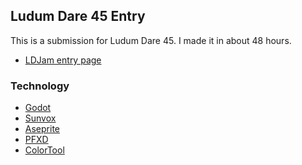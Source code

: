 ## Ludum Dare 45 Entry

This is a submission for Ludum Dare 45. I made it in about 48 hours.

<!-- * [Download from Itch]() -->
* [LDJam entry page](https://ldjam.com/events/ludum-dare/45/$160068)
<!-- * [Twitch Vods]() -->
<!-- * [Youtube Timelapse]() -->
<!-- * [Source Code]() -->

### Technology

* [Godot](https://godotengine.org/)
* [Sunvox](https://www.warmplace.ru/soft/sunvox/)
* [Aseprite](https://www.aseprite.org/)
* [PFXD](https://codemanu.itch.io/particle-fx-designer)
* [ColorTool](https://store.steampowered.com/app/948220/ColorTool/)
